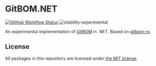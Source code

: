 ﻿# GitBOM.NET

[![GitHub Workflow Status](https://img.shields.io/github/workflow/status/JamieMagee/gitbom-dotnet/Build?style=for-the-badge)](https://github.com/JamieMagee/gitbom-dotnet/actions/workflows/build.yml?query=branch%3Amain)
![stability-experimental](https://img.shields.io/badge/stability-experimental-orange.svg?style=for-the-badge)

An experimental implementation of [GitBOM][1] in .NET. Based on [gitbom-rs][2].

## License

All packages in this repository are licensed under [the MIT license](https://opensource.org/licenses/MIT).

[1]: https://gitbom.dev
[2]: https://github.com/git-bom/gitbom-rs
